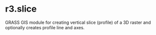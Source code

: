 # r3.slice
GRASS GIS module for creating vertical slice (profile) of a 3D raster and optionally creates profile line and axes.
